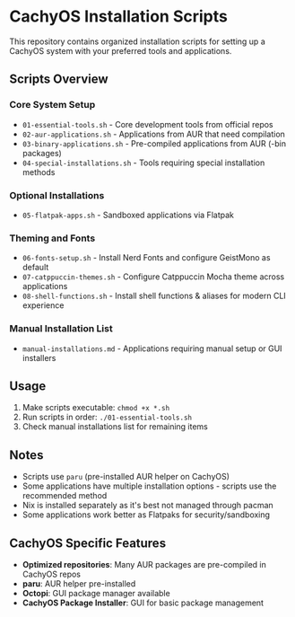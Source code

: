 # CachyOS Installation Scripts

This repository contains organized installation scripts for setting up a CachyOS system with your preferred tools and applications.

## Scripts Overview

### Core System Setup
- `01-essential-tools.sh` - Core development tools from official repos
- `02-aur-applications.sh` - Applications from AUR that need compilation
- `03-binary-applications.sh` - Pre-compiled applications from AUR (-bin packages)
- `04-special-installations.sh` - Tools requiring special installation methods

### Optional Installations
- `05-flatpak-apps.sh` - Sandboxed applications via Flatpak

### Theming and Fonts
- `06-fonts-setup.sh` - Install Nerd Fonts and configure GeistMono as default
- `07-catppuccin-themes.sh` - Configure Catppuccin Mocha theme across applications
- `08-shell-functions.sh` - Install shell functions & aliases for modern CLI experience

### Manual Installation List
- `manual-installations.md` - Applications requiring manual setup or GUI installers

## Usage

1. Make scripts executable: `chmod +x *.sh`
2. Run scripts in order: `./01-essential-tools.sh`
3. Check manual installations list for remaining items

## Notes

- Scripts use `paru` (pre-installed AUR helper on CachyOS)
- Some applications have multiple installation options - scripts use the recommended method
- Nix is installed separately as it's best not managed through pacman
- Some applications work better as Flatpaks for security/sandboxing

## CachyOS Specific Features

- **Optimized repositories**: Many AUR packages are pre-compiled in CachyOS repos
- **paru**: AUR helper pre-installed
- **Octopi**: GUI package manager available
- **CachyOS Package Installer**: GUI for basic package management 